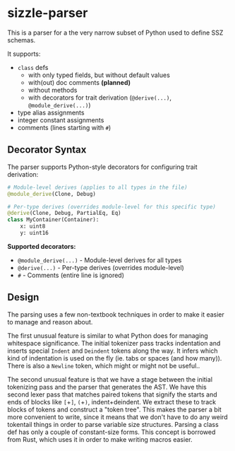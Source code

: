 # sizzle-parser

This is a parser for a the very narrow subset of Python used to define SSZ
schemas.

It supports:

* `class` defs
  * with only typed fields, but without default values
  * with(out) doc comments **(planned)**
  * without methods
  * with decorators for trait derivation (`@derive(...)`, `@module_derive(...)`)
* type alias assignments
* integer constant assignments
* comments (lines starting with `#`)

## Decorator Syntax

The parser supports Python-style decorators for configuring trait derivation:

```python
# Module-level derives (applies to all types in the file)
@module_derive(Clone, Debug)

# Per-type derives (overrides module-level for this specific type)
@derive(Clone, Debug, PartialEq, Eq)
class MyContainer(Container):
    x: uint8
    y: uint16
```

**Supported decorators:**
- `@module_derive(...)` - Module-level derives for all types
- `@derive(...)` - Per-type derives (overrides module-level)
- `#` - Comments (entire line is ignored)

## Design

The parsing uses a few non-textbook techniques in order to make it easier to
manage and reason about.

The first unusual feature is similar to what Python does for managing whitespace
significance.  The initial tokenizer pass tracks indentation and inserts special
`Indent` and `Deindent` tokens along the way.  It infers which kind of
indentation is used on the fly (ie. tabs or spaces (and how many)).  There is
also a `Newline` token, which might or might not be useful..

The second unusual feature is that we have a stage between the initial
tokenizing pass and the parser that generates the AST.  We have this second
lexer pass that matches paired tokens that signify the starts and ends of blocks
like `[`+`]`, `(`+`)`, indent+deindent.  We extract these to track blocks of
tokens and construct a "token tree".  This makes the parser a bit more
convenient to write, since it means that we don't have to do any weird tokentail
things in order to parse variable size structures.  Parsing a class def has only
a couple of constant-size forms.  This concept is borrowed from Rust, which uses
it in order to make writing macros easier.

